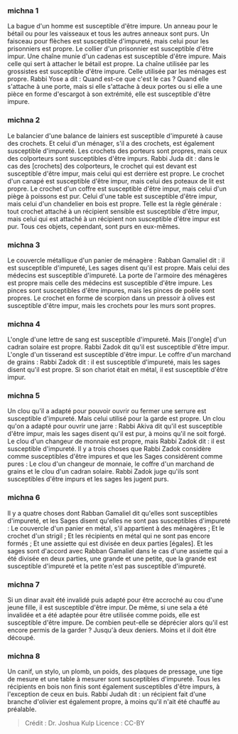 
### michna 1
La bague d'un homme est susceptible d'être impure. Un anneau pour le bétail ou pour les vaisseaux et tous les autres anneaux sont purs. Un faisceau pour flèches est susceptible d'impureté, mais celui pour les prisonniers est propre. Le collier d'un prisonnier est susceptible d'être impur. Une chaîne munie d'un cadenas est susceptible d'être impure. Mais celle qui sert à attacher le bétail est propre. La chaîne utilisée par les grossistes est susceptible d'être impure. Celle utilisée par les ménages est propre. Rabbi Yose a dit : Quand est-ce que c'est le cas ? Quand elle s'attache à une porte, mais si elle s'attache à deux portes ou si elle a une pièce en forme d'escargot à son extrémité, elle est susceptible d'être impure.

### michna 2
Le balancier d'une balance de lainiers est susceptible d'impureté à cause des crochets. Et celui d'un ménager, s'il a des crochets, est également susceptible d'impureté. Les crochets des porteurs sont propres, mais ceux des colporteurs sont susceptibles d'être impurs. Rabbi Juda dit : dans le cas des [crochets] des colporteurs, le crochet qui est devant est susceptible d'être impur, mais celui qui est derrière est propre. Le crochet d'un canapé est susceptible d'être impur, mais celui des poteaux de lit est propre. Le crochet d'un coffre est susceptible d'être impur, mais celui d'un piège à poissons est pur. Celui d'une table est susceptible d'être impur, mais celui d'un chandelier en bois est propre. Telle est la règle générale : tout crochet attaché à un récipient sensible est susceptible d'être impur, mais celui qui est attaché à un récipient non susceptible d'être impur est pur. Tous ces objets, cependant, sont purs en eux-mêmes.

### michna 3
Le couvercle métallique d'un panier de ménagère : Rabban Gamaliel dit : il est susceptible d'impureté, Les sages disent qu'il est propre. Mais celui des médecins est susceptible d'impureté. La porte de l'armoire des ménagères est propre mais celle des médecins est susceptible d'être impure. Les pinces sont susceptibles d'être impures, mais les pinces de poêle sont propres. Le crochet en forme de scorpion dans un pressoir à olives est susceptible d'être impur, mais les crochets pour les murs sont propres.

### michna 4
L'ongle d'une lettre de sang est susceptible d'impureté. Mais [l'ongle] d'un cadran solaire est propre. Rabbi Zadok dit qu'il est susceptible d'être impur. L'ongle d'un tisserand est susceptible d'être impur. Le coffre d'un marchand de grains : Rabbi Zadok dit : il est susceptible d'impureté, mais les sages disent qu'il est propre. Si son chariot était en métal, il est susceptible d'être impur.

### michna 5
Un clou qu'il a adapté pour pouvoir ouvrir ou fermer une serrure est susceptible d'impureté. Mais celui utilisé pour la garde est propre. Un clou qu'on a adapté pour ouvrir une jarre : Rabbi Akiva dit qu'il est susceptible d'être impur, mais les sages disent qu'il est pur, à moins qu'il ne soit forgé. Le clou d'un changeur de monnaie est propre, mais Rabbi Zadok dit : il est susceptible d'impureté. Il y a trois choses que Rabbi Zadok considère comme susceptibles d'être impures et que les Sages considèrent comme pures : Le clou d'un changeur de monnaie, le coffre d'un marchand de grains et le clou d'un cadran solaire. Rabbi Zadok juge qu'ils sont susceptibles d'être impurs et les sages les jugent purs.

### michna 6
Il y a quatre choses dont Rabban Gamaliel dit qu'elles sont susceptibles d'impureté, et les Sages disent qu'elles ne sont pas susceptibles d'impureté : Le couvercle d'un panier en métal, s'il appartient à des ménagères ; Et le crochet d'un strigil ; Et les récipients en métal qui ne sont pas encore formés ; Et une assiette qui est divisée en deux parties [égales]. Et les sages sont d'accord avec Rabban Gamaliel dans le cas d'une assiette qui a été divisée en deux parties, une grande et une petite, que la grande est susceptible d'impureté et la petite n'est pas susceptible d'impureté.

### michna 7
Si un dinar avait été invalidé puis adapté pour être accroché au cou d'une jeune fille, il est susceptible d'être impur. De même, si une sela a été invalidée et a été adaptée pour être utilisée comme poids, elle est susceptible d'être impure. De combien peut-elle se déprécier alors qu'il est encore permis de la garder ? Jusqu'à deux deniers. Moins et il doit être découpé.

### michna 8
Un canif, un stylo, un plomb, un poids, des plaques de pressage, une tige de mesure et une table à mesurer sont susceptibles d'impureté. Tous les récipients en bois non finis sont également susceptibles d'être impurs, à l'exception de ceux en buis. Rabbi Judah dit : un récipient fait d'une branche d'olivier est également propre, à moins qu'il n'ait été chauffé au préalable.

>Crédit : Dr. Joshua Kulp
>Licence : CC-BY